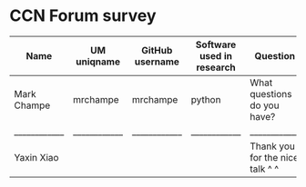 
# CCN Forum survey 

| Name  | UM uniqname | GitHub username | Software used in research | Question
| ------------- | ------------- | ------------- | ------------- | ------------- |
| Mark Champe  | mrchampe | mrchampe | python | What questions do you have? |
| ____________  | ____________  | ____________  | ____________ | ____________ |
| Yaxin Xiao|||| Thank you for the nice talk ^ ^
